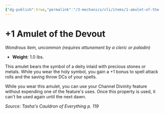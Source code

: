 ```yaml
---
{"dg-publish":true,"permalink":"/3-mechanics/cli/items/1-amulet-of-the-devout-tce/","tags":["ttrpg-cli/compendium/src/5e/tce","ttrpg-cli/item/attunement/required","ttrpg-cli/item/rarity/uncommon"],"noteIcon":""}
---
```


# +1 Amulet of the Devout
*Wondrous item, uncommon (requires attunement by a cleric or paladin)*  


- **Weight**: 1.0 lbs.

This amulet bears the symbol of a deity inlaid with precious stones or metals. While you wear the holy symbol, you gain a +1 bonus to spell attack rolls and the saving throw DCs of your spells.

While you wear this amulet, you can use your Channel Divinity feature without expending one of the feature's uses. Once this property is used, it can't be used again until the next dawn.

*Source: Tasha's Cauldron of Everything p. 119*